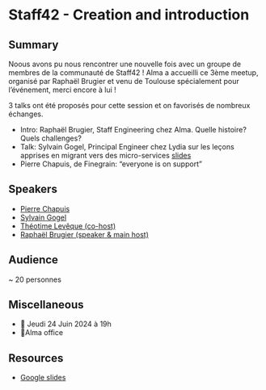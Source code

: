 # Staff42 - Creation and introduction

## Summary

Noous avons pu nous rencontrer une nouvelle fois avec un groupe de membres de la communauté de Staff42 ! Alma a accueilli ce 3ème meetup, organisé par Raphaël Brugier et venu de Toulouse spécialement pour l’événement, merci encore à lui !

3 talks ont été proposés pour cette session et on favorisés de nombreux échanges.

- Intro: Raphaël Brugier, Staff Engineering chez Alma. Quelle histoire? Quels challenges?
- Talk: Sylvain Gogel, Principal Engineer chez Lydia sur les leçons apprises en migrant vers des micro-services [slides](https://github.com/meshenka/staff42/blob/main/2024-06-26-microservices-lessons-learned-at-lydia.md)
- Pierre Chapuis, de Finegrain: “everyone is on support”

## Speakers

- [Pierre Chapuis](https://www.linkedin.com/in/pchapuis/)
- [Sylvain Gogel](https://www.linkedin.com/in/sylvaingogel/)
- [Théotime Levêque (co-host)](https://www.linkedin.com/in/theotimeleveque/)
- [Raphaël Brugier (speaker & main host)](https://www.linkedin.com/in/raphaelbrugier?miniProfileUrn=urn%3Ali%3Afs_miniProfile%3AACoAAAK-6BUBndk8auyFaeliwJ58_e5HBb4sBqY&lipi=urn%3Ali%3Apage%3Ad_flagship3_search_srp_all%3BzHVCf2ufSveTF2JmaTJDKA%3D%3D)

## Audience

~ 20 personnes

## Miscellaneous

- 📅 Jeudi 24 Juin 2024 à 19h
- 📍Alma office

## Resources

- [Google slides](https://docs.google.com/presentation/d/137qpIM6dfK5h5socwxEScaIE4fp9EcTGdAkL9kTXkak/edit#slide=id.g2be06de2814_0_27)
